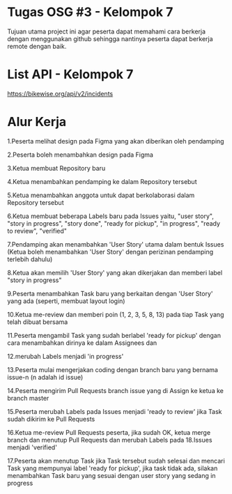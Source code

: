 # Tugas OSG #3 - Kelompok 7
Tujuan utama project ini agar peserta dapat memahami cara berkerja dengan menggunakan github sehingga nantinya peserta dapat berkerja remote dengan baik.

# List API - Kelompok 7

https://bikewise.org/api/v2/incidents

# Alur Kerja
1.Peserta melihat design pada Figma yang akan diberikan oleh pendamping

2.Peserta boleh menambahkan design pada Figma

3.Ketua membuat Repository baru

4.Ketua menambahkan pendamping ke dalam Repository tersebut

5.Ketua menambahkan anggota untuk dapat berkolaborasi dalam Repository tersebut

6.Ketua membuat beberapa Labels baru pada Issues yaitu, "user story", "story in progress", "story done", "ready for pickup", "in progress", "ready to review", "verified"

7.Pendamping akan menambahkan 'User Story' utama dalam bentuk Issues (Ketua boleh menambahkan 'User Story' dengan perizinan
pendamping terlebih dahulu)

8.Ketua akan memilih 'User Story' yang akan dikerjakan dan memberi label "story in progress"

9.Peserta menambahkan Task baru yang berkaitan dengan 'User Story' yang ada (seperti, membuat layout login)

10.Ketua me-review dan memberi poin (1, 2, 3, 5, 8, 13) pada tiap Task yang telah dibuat bersama

11.Peserta mengambil Task yang sudah berlabel 'ready for pickup' dengan cara menambahkan dirinya ke dalam Assignees dan 

12.merubah Labels menjadi 'in progress'

13.Peserta mulai mengerjakan coding dengan branch baru yang bernama issue-n (n adalah id issue)

14.Peserta mengirim Pull Requests branch issue yang di Assign ke ketua ke branch master

15.Peserta merubah Labels pada Issues menjadi 'ready to review' jika Task sudah dikirim ke Pull Requests

16.Ketua me-review Pull Requests peserta, jika sudah OK, ketua merge branch dan menutup Pull Requests dan merubah Labels pada 18.Issues menjadi 'verified'

17.Peserta akan menutup Task jika Task tersebut sudah selesai dan mencari Task yang mempunyai label 'ready for pickup', jika task tidak ada, silakan menambahkan Task baru yang sesuai dengan user story yang sedang in progress
